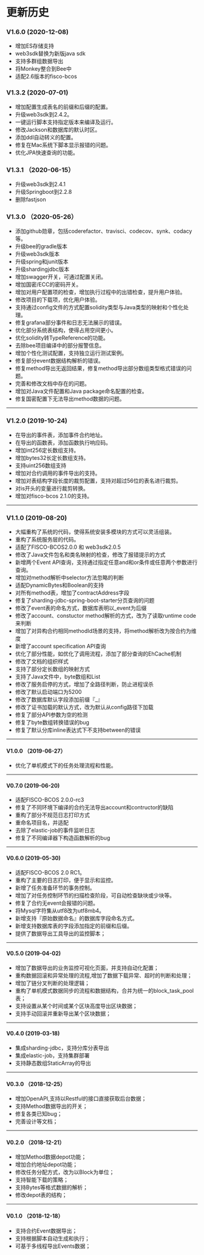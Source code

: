 # 更新历史

### V1.6.0 (2020-12-08)
- 增加ES存储支持
- web3sdk替换为新版java sdk
- 支持多群组数据导出
- 将Monkey整合到Bee中
- 适配2.6版本的fisco-bcos

### V1.3.2 (2020-07-01)
- 增加配置生成表名的前缀和后缀的配置。
- 升级web3sdk到2.4.2。
- 一键运行脚本支持指定版本来编译及运行。
- 修改Jackson和数据库的默认时区。
- 添加ddl自动转义的配置。
- 修复在Mac系统下脚本显示报错的问题。
- 优化JPA快速查询的功能。

### V1.3.1 （2020-06-15）
- 升级web3sdk到2.4.1
- 升级Springboot到2.2.8
- 删除fastjson

### V1.3.0 （2020-05-26）
- 添加github勋章，包括coderefactor、travisci、codecov、synk、codacy等。
- 升级bee的gradle版本
- 升级web3sdk版本
- 升级spring和junit版本
- 升级shardingjdbc版本
- 增加swagger开关，可通过配置关闭。
- 增加国密/ECC的密码开关。
- 增加对用户配置项的检查，增加执行过程中的出错检查，提升用户体验。
- 修改项目的下载项，优化用户体验。
- 支持通过config文件的方式配置solidity类型与Java类型的映射和个性化处理。
- 修复grafana部分事件和日志无法展示的错误。
- 优化部分系统表结构，使得占用空间更小。
- 优化solidity转TypeReference的功能。
- 去除bee项目编译中的部分报警信息。
- 增加个性化测试配置，支持独立运行测试案例。
- 修复部分event数据结构解析的错误。
- 修复method导出无返回结果，修复method导出部分数组类型格式错误的问题。
- 完善和修改文档中存在的问题。
- 增加对Java文件配置和Java package命名配置的检查。
- 修复国密配置下无法导出method数据的问题。

---

### V1.2.0 (2019-10-24)
- 在导出的事件表，添加事件合约地址。
- 在导出的函数表，添加函数执行响应码。
- 增加int256定长数组支持。
- 增加bytes32长定长数组支持。
- 支持uint256数组支持
- 增加对合约调用的事件导出的支持。
- 增加对表结构字段长度的裁剪配置，支持对超过56位的表名进行裁剪。
- 对is开头的变量进行裁剪转换。
- 增加对fisco-bcos 2.1.0的支持。

---

### V1.1.0 (2019-08-20)
- 大幅重构了系统的代码，使得系统安装多模块的方式可以灵活组装。
- 重构了系统服务层的代码。
- 适配了FISCO-BCOS2.0.0 和 web3sdk2.0.5
- 修改了Java文件包名和类名映射的检查，修改了报错提示的方式
- 新增两个Event API查询，支持通过指定任意and和or条件或任意两个参数进行查询。
- 增加对method解析中selector方法忽略的判断
- 适配DynamicBytes和Boolean的支持
- 对所有method表，增加了contractAddress字段
- 修复了sharding-jdbc-spring-boot-starter分页查询的问题
- 修改了event表的命名方式，数据库表明以_event为后缀
- 修改了account、constuctor method解析的方式，改为了读取runtime code来判断
- 增加了对异构合约相同methodId场景的支持，将method解析改为按合约为维度
- 新增了account specification API查询
- 优化了部分性能，如优化了调用流程，添加了部分查询的EhCache机制
- 修改了文档的组织样式
- 支持了部分定长数组的映射方式
- 支持了Java文件中，byte数组和List
- 修改了服务启停的方式，增加了全路径判断，防止进程误杀
- 修改了默认启动端口为5200
- 修改了数据库默认字段添加前缀『_』
- 修改了证书加载的默认方式，改为默认从config路径下加载
- 修复了部分API参数为空的检测
- 修复了byte数组转换错误的bug
- 修复了默认分库inline表达式下不支持between的错误

---

#### V1.0.0 （2019-06-27）
- 优化了单机模式下的任务处理流程和性能。

---

#### V0.7.0 (2019-06-20)
- 适配FISCO-BCOS 2.0.0-rc3
- 修复了不同环境下编译的合约无法导出account和contructor的缺陷
- 重构了部分不规范日志打印方式
- 重命名项目名，并适配
- 去除了elastic-job的事件监听日志
- 修复了不同编译器下构造函数解析的bug

---

#### V0.6.0 (2019-05-30)
- 适配FISCO-BCOS 2.0 RC1。
- 重构了主要的日志打印，便于显示和监控。
- 新增了任务准备环节的事务控制。
- 增加了对任务控制环节的扫描检查阶段，可自动检查缺块或少块等。
- 修复了合约无event会报错的问题。
- 将Mysql字符集从utf8改为utf8mb4。
- 新增支持『原始数据命名』的数据库字段命名方式。
- 新增支持数据库表的字段添加指定的前缀和后缀。
- 提供了数据导出工具导出的监控脚本；

---

#### V0.5.0 (2019-04-02)

- 增加了数据导出的业务监控可视化页面，并支持自动化配置；
- 重构数据回滚和异常处理的流程,增加了数据下载异常、超时的判断和处理；
- 增加了链分叉判断的处理逻辑；
- 重构了单机模式数据同步的流程和数据结构，合并为统一的block_task_pool表；
- 支持设置从某个时间或某个区块高度导出区块数据；
- 支持手动回滚并重新导出某个区块数据；

---

#### V0.4.0 (2019-03-18)

- 集成sharding-jdbc，支持分库分表导出
- 集成elastic-job，支持集群部署
- 支持静态数组StaticArray的导出

---

#### V0.3.0 （2018-12-25）

- 增加OpenAPI,支持以Restful的接口直接获取后台数据；
- 支持Method数据导出的开关；
- 修复各类已知bug；
- 完善设计等文档；

---

#### V0.2.0 （2018-12-21）

- 增加Method数据depot功能；
- 增加合约地址depot功能；
- 修改任务分配方式，改为以Block为单位；
- 支持智能下载的策略；
- 支持Bytes等格式数据的解析；
- 修改depot表的结构；

---

#### V0.1.0 （2018-12-18）
- 支持合约Event数据导出；
- 支持根据脚本自动生成和执行；
- 可基于多线程导出Events数据；
